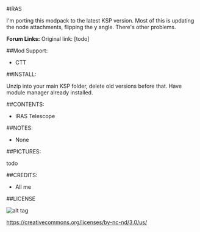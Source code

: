 #IRAS

I'm porting this modpack to the latest KSP version. Most of this is updating the node attachments, flipping the y angle.
There's other problems.

**Forum Links:**
Original link: [todo]

##Mod Support:

* CTT

##INSTALL:

Unzip into your main KSP folder, delete old versions before that. Have module manager already installed.

##CONTENTS:

* IRAS Telescope

##NOTES:

* None

##PICTURES:

todo

##CREDITS:

* All me

##LICENSE

![alt tag](https://licensebuttons.net/l/by-nc-nd/3.0/88x31.png)

https://creativecommons.org/licenses/by-nc-nd/3.0/us/
